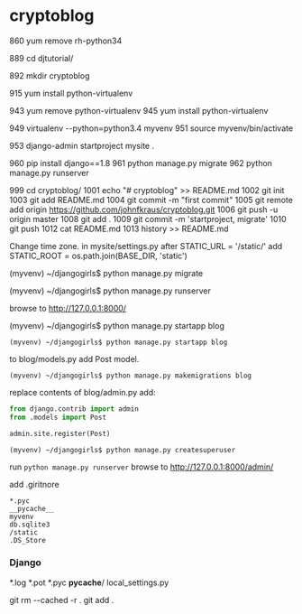 # cryptoblog



  860  yum remove rh-python34

  889  cd djtutorial/



  892  mkdir cryptoblog

  915  yum install python-virtualenv

  943  yum remove python-virtualenv
  945  yum install python-virtualenv

  949  virtualenv --python=python3.4 myvenv
  951  source myvenv/bin/activate


  953  django-admin startproject mysite .


  960  pip install django==1.8
  961  python manage.py migrate
  962  python manage.py runserver 

  999  cd cryptoblog/
 1001  echo "# cryptoblog" >> README.md
 1002  git init
 1003  git add README.md
 1004  git commit -m "first commit"
 1005  git remote add origin https://github.com/johnfkraus/cryptoblog.git
 1006  git push -u origin master
 1008  git add .
 1009  git commit -m 'startproject, migrate'
 1010  git push
 1012  cat README.md 
 1013  history >> README.md 

Change time zone.
in mysite/settings.py after
STATIC_URL = '/static/'
add
STATIC_ROOT = os.path.join(BASE_DIR, 'static')

(myvenv) ~/djangogirls$ python manage.py migrate

(myvenv) ~/djangogirls$ python manage.py runserver

browse to http://127.0.0.1:8000/

(myvenv) ~/djangogirls$ python manage.py startapp blog


    (myvenv) ~/djangogirls$ python manage.py startapp blog


to blog/models.py add Post model.

    (myvenv) ~/djangogirls$ python manage.py makemigrations blog


replace contents of blog/admin.py add:

```python
from django.contrib import admin
from .models import Post

admin.site.register(Post)
```

    (myvenv) ~/djangogirls$ python manage.py createsuperuser


run `python manage.py runserver` 
browse to  http://127.0.0.1:8000/admin/


add .giritnore
```
*.pyc
__pycache__
myvenv
db.sqlite3
/static
.DS_Store
```

### Django ###
*.log
*.pot
*.pyc
__pycache__/
local_settings.py



git rm --cached -r .
git add .

